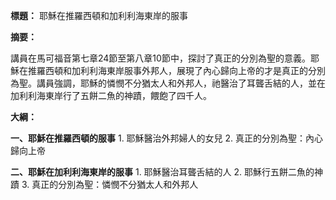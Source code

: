 **標題：** 耶穌在推羅西頓和加利利海東岸的服事

**摘要：**

講員在馬可福音第七章24節至第八章10節中，探討了真正的分別為聖的意義。耶穌在推羅西頓和加利利海東岸服事外邦人，展現了內心歸向上帝的才是真正的分別為聖。講員強調，耶穌的憐憫不分猶太人和外邦人，祂醫治了耳聾舌結的人，並在加利利海東岸行了五餅二魚的神蹟，餵飽了四千人。

**大綱：**

**一、耶穌在推羅西頓的服事**
    1. 耶穌醫治外邦婦人的女兒
    2. 真正的分別為聖：內心歸向上帝

**二、耶穌在加利利海東岸的服事**
    1. 耶穌醫治耳聾舌結的人
    2. 耶穌行五餅二魚的神蹟
    3. 真正的分別為聖：憐憫不分猶太人和外邦人